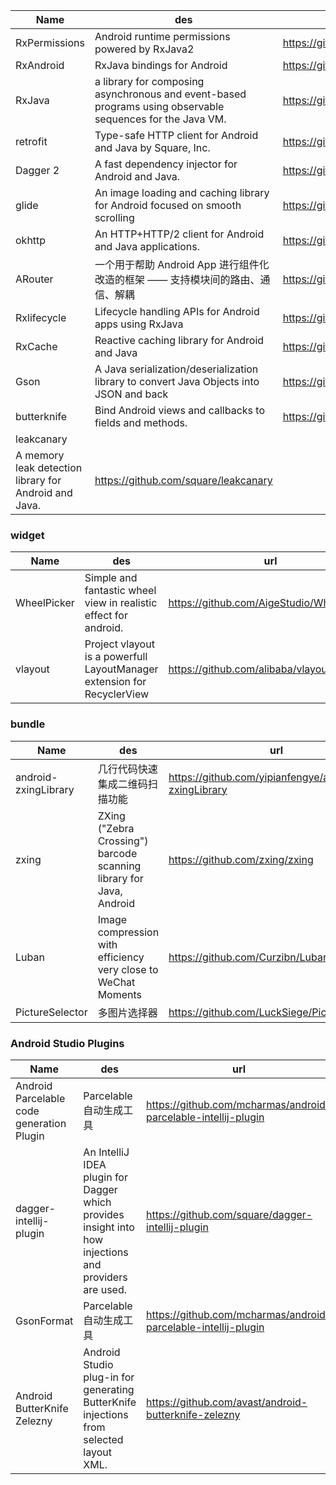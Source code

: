 

| Name        | des  |  url |
| --------   | -----  | ---- |
| RxPermissions     | Android runtime permissions powered by RxJava2|  https://github.com/tbruyelle/RxPermissions     |
| RxAndroid     | RxJava bindings for Android|  https://github.com/ReactiveX/RxAndroid     |
| RxJava     |a library for composing asynchronous and event-based programs using observable sequences for the Java VM.|  https://github.com/ReactiveX/RxJava     |
| retrofit     |Type-safe HTTP client for Android and Java by Square, Inc.|  https://github.com/square/retrofit     |
| Dagger 2     | A fast dependency injector for Android and Java.|  https://github.com/google/dagger     |
| glide     | An image loading and caching library for Android focused on smooth scrolling|  https://github.com/bumptech/glide    |
| okhttp     | An HTTP+HTTP/2 client for Android and Java applications. |  https://github.com/square/okhttp    |
| ARouter     | 一个用于帮助 Android App 进行组件化改造的框架 —— 支持模块间的路由、通信、解耦 |  https://github.com/alibaba/ARouter    |
| Rxlifecycle  | Lifecycle handling APIs for Android apps using RxJava |  https://github.com/trello/RxLifecycle    |
| RxCache  | Reactive caching library for Android and Java |  https://github.com/VictorAlbertos/RxCache    |
| Gson  | A Java serialization/deserialization library to convert Java Objects into JSON and back |  https://github.com/google/gson    |
| butterknife  | Bind Android views and callbacks to fields and methods. |  https://github.com/JakeWharton/butterknife    |
| leakcanary  | 
A memory leak detection library for Android and Java. |  https://github.com/square/leakcanary    |








### widget


| Name        | des  |  url |
| --------   | -----  | ---- |
| WheelPicker     | Simple and fantastic wheel view in realistic effect for android.|  https://github.com/AigeStudio/WheelPicker     |
| vlayout     | Project vlayout is a powerfull LayoutManager extension for RecyclerView|  https://github.com/alibaba/vlayout     |


### bundle


| Name        | des  |  url |
| --------   | -----  | ---- |
| android-zxingLibrary     | 几行代码快速集成二维码扫描功能|  https://github.com/yipianfengye/android-zxingLibrary     |
| zxing     | ZXing ("Zebra Crossing") barcode scanning library for Java, Android| https://github.com/zxing/zxing    |
| Luban     |Image compression with efficiency very close to WeChat Moments|  https://github.com/Curzibn/Luban     |
| PictureSelector     |多图片选择器|  https://github.com/LuckSiege/PictureSelector     |



### Android Studio Plugins
| Name        | des  |  url |
| --------   | -----  | ---- |
| Android Parcelable code generation Plugin     | Parcelable自动生成工具|  https://github.com/mcharmas/android-parcelable-intellij-plugin     |
| dagger-intellij-plugin     | An IntelliJ IDEA plugin for Dagger which provides insight into how injections and providers are used.|  https://github.com/square/dagger-intellij-plugin     |
| GsonFormat     | Parcelable自动生成工具|  https://github.com/mcharmas/android-parcelable-intellij-plugin     |
| Android ButterKnife Zelezny     | Android Studio plug-in for generating ButterKnife injections from selected layout XML.|  https://github.com/avast/android-butterknife-zelezny     |
